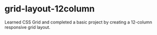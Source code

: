 # grid-layout-12column
Learned CSS Grid and completed a basic project by creating a 12-column responsive grid layout.
